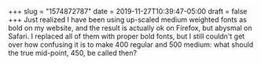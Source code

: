 +++
slug = "1574872787"
date = 2019-11-27T10:39:47-05:00
draft = false
+++
Just realized I have been using up-scaled medium weighted fonts as bold on my website, and the result is actually ok on Firefox, but abysmal on Safari. I replaced all of them with proper bold fonts, but I still couldn't get over how confusing it is to make 400 regular and 500 medium: what should the true mid-point, 450, be called then?